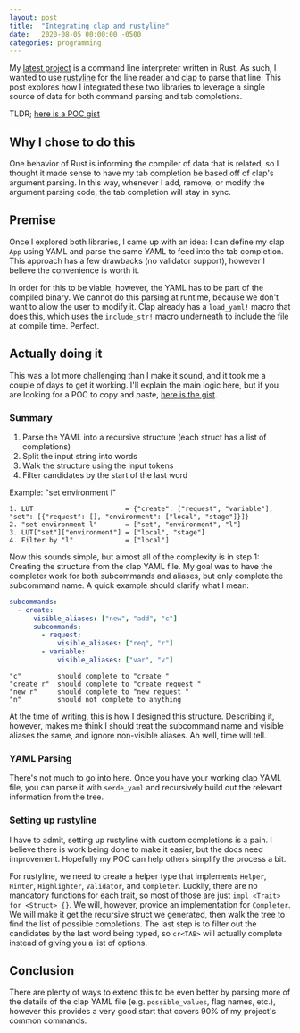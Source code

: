 ```yaml
---
layout: post
title:  "Integrating clap and rustyline"
date:   2020-08-05 00:00:00 -0500
categories: programming
---
```

My [latest project](https://github.com/mcastorina/repost) is a
command line interpreter written in Rust.  As such, I wanted to use
[rustyline](https://github.com/kkawakam/rustyline) for the line
reader and [clap](https://github.com/clap-rs/clap) to parse that
line. This post explores how I integrated these two libraries
to leverage a single source of data for both command parsing and
tab completions.

TLDR; [here is a POC gist](https://gist.github.com/mcastorina/7ad4782f75e3707f9f534c05b72e390c)

## Why I chose to do this
One behavior of Rust is informing the compiler of data that is
related, so I thought it made sense to have my tab completion be
based off of clap's argument parsing. In this way, whenever I add,
remove, or modify the argument parsing code, the tab completion
will stay in sync.

## Premise
Once I explored both libraries, I came up with an idea: I can define
my clap `App` using YAML and parse the same YAML to feed into the tab
completion. This approach has a few drawbacks (no validator support),
however I believe the convenience is worth it.

In order for this to be viable, however, the YAML has to be part of
the compiled binary. We cannot do this parsing at runtime, because we
don't want to allow the user to modify it. Clap already has a `load_yaml!`
macro that does this, which uses the `include_str!` macro underneath to include
the file at compile time. Perfect.

## Actually doing it
This was a lot more challenging than I make it sound, and it took
me a couple of days to get it working. I'll explain the main logic
here, but if you are looking for a POC to copy and paste, [here is
the gist](https://gist.github.com/mcastorina/7ad4782f75e3707f9f534c05b72e390c).

### Summary
1. Parse the YAML into a recursive structure (each struct has a list of completions)
2. Split the input string into words
3. Walk the structure using the input tokens
4. Filter candidates by the start of the last word

Example: "set environment l"
```
1. LUT                       = {"create": ["request", "variable"], "set": [{"request": [], "environment": ["local", "stage"]}]}
2. "set environment l"       = ["set", "environment", "l"]
3. LUT["set"]["environment"] = ["local", "stage"]
4. Filter by "l"             = ["local"]
```

Now this sounds simple, but almost all of the complexity is in step 1:
Creating the structure from the clap YAML file. My goal was
to have the completer work for both subcommands and aliases, but only
complete the subcommand name. A quick example should clarify what I mean:

```yaml
subcommands:
  - create:
      visible_aliases: ["new", "add", "c"]
      subcommands:
        - request:
            visible_aliases: ["req", "r"]
        - variable:
            visible_aliases: ["var", "v"]
```

```
"c"         should complete to "create "
"create r"  should complete to "create request "
"new r"     should complete to "new request "
"n"         should not complete to anything
```

At the time of writing, this is how I designed this structure.
Describing it, however, makes me think I should treat the subcommand name
and visible aliases the same, and ignore non-visible aliases. Ah
well, time will tell.

### YAML Parsing
There's not much to go into here. Once you have your working clap
YAML file, you can parse it with `serde_yaml` and recursively build
out the relevant information from the tree.

### Setting up rustyline
I have to admit, setting up rustyline with custom completions is a
pain. I believe there is work being done to make it easier, but the
docs need improvement. Hopefully my POC can help others simplify
the process a bit.

For rustyline, we need to create a helper type that implements
`Helper`, `Hinter`, `Highlighter`, `Validator`, and `Completer`.
Luckily, there are no mandatory functions for each trait, so most
of those are just `impl <Trait> for <Struct> {}`. We will, however,
provide an implementation for `Completer`. We will make it get the recursive
struct we generated, then walk the tree to find the list of possible
completions. The last step is to filter out the candidates by the last word
being typed, so `cr<TAB>` will actually complete instead of giving you a list
of options.

## Conclusion
There are plenty of ways to extend this to be even better by parsing
more of the details of the clap YAML file (e.g. `possible_values`,
flag names, etc.), however this provides a very good start that
covers 90% of my project's common commands.
